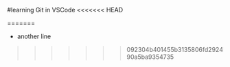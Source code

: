 #learning Git in VSCode
<<<<<<< HEAD

=======
- another line
>>>>>>> 092304b401455b3135806fd292490a5ba9354735
